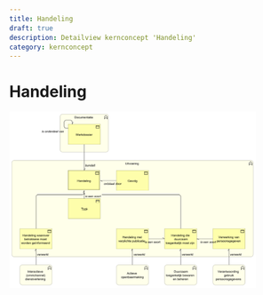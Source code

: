 ```yaml
---
title: Handeling
draft: true
description: Detailview kernconcept 'Handeling' 
category: kernconcept
---
```


# Handeling

<img src="./img/detailview_handeling.svg" alt="Een detailview in Archimate van het kernconcept 'Handeling'" title="Een detailview van het kernconcept 'Handeling'" style="width: 88%;">